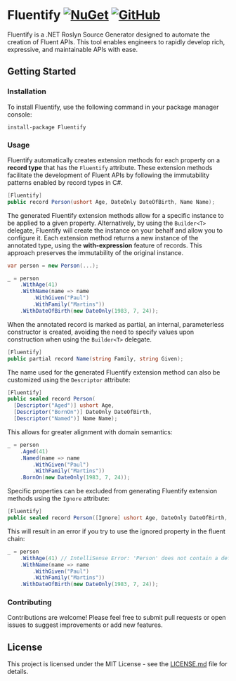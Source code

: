 # Fluentify [![NuGet](https://img.shields.io/nuget/v/Fluentify?logo=nuget)](https://www.nuget.org/packages/Fluentify/) [![GitHub](https://img.shields.io/github/license/MooVC/Fluentify)](LICENSE.md)

Fluentify is a .NET Roslyn Source Generator designed to automate the creation of Fluent APIs. This tool enables engineers to rapidly develop rich, expressive, and maintainable APIs with ease.

## Getting Started

### Installation

To install Fluentify, use the following command in your package manager console:

```shell
install-package Fluentify
```

### Usage

Fluentify automatically creates extension methods for each property on a **record type** that has the `Fluentify` attribute. These extension methods facilitate the development of Fluent APIs by following the immutability patterns enabled by record types in C#.

```csharp
[Fluentify]
public record Person(ushort Age, DateOnly DateOfBirth, Name Name);
```

The generated Fluentify extension methods allow for a specific instance to be applied to a given property. Alternatively, by using the `Builder<T>` delegate, Fluentify will create the instance on your behalf and allow you to configure it. Each extension method returns a new instance of the annotated type, using the **with-expression** feature of records. This approach preserves the immutability of the original instance.

```csharp
var person = new Person(...);

_ = person
    .WithAge(41)
    .WithName(name => name
        .WithGiven("Paul")
        .WithFamily("Martins"))
    .WithDateOfBirth(new DateOnly(1983, 7, 24));
```

When the annotated record is marked as partial, an internal, parameterless constructor is created, avoiding the need to specify values upon construction when using the `Builder<T>` delegate.

```csharp
[Fluentify]
public partial record Name(string Family, string Given);
```

The name used for the generated Fluentify extension method can also be customized using the `Descriptor` attribute:

```csharp
[Fluentify]
public sealed record Person(
  [Descriptor("Aged")] ushort Age,
  [Descriptor("BornOn")] DateOnly DateOfBirth,
  [Descriptor("Named")] Name Name);
```

This allows for greater alignment with domain semantics:

```csharp
_ = person
    .Aged(41)
    .Named(name => name
        .WithGiven("Paul")
        .WithFamily("Martins"))
    .BornOn(new DateOnly(1983, 7, 24));
```

Specific properties can be excluded from generating Fluentify extension methods using the `Ignore` attribute:

```csharp
[Fluentify]
public sealed record Person([Ignore] ushort Age, DateOnly DateOfBirth, Name Name);
```

This will result in an error if you try to use the ignored property in the fluent chain:

```csharp
_ = person
    .WithAge(41) // IntelliSense Error: 'Person' does not contain a definition for 'WithAge'
    .WithName(name => name
        .WithGiven("Paul")
        .WithFamily("Martins"))
    .WithDateOfBirth(new DateOnly(1983, 7, 24));
```

### Contributing

Contributions are welcome! Please feel free to submit pull requests or open issues to suggest improvements or add new features.

## License

This project is licensed under the MIT License - see the [LICENSE.md](LICENSE.md) file for details.